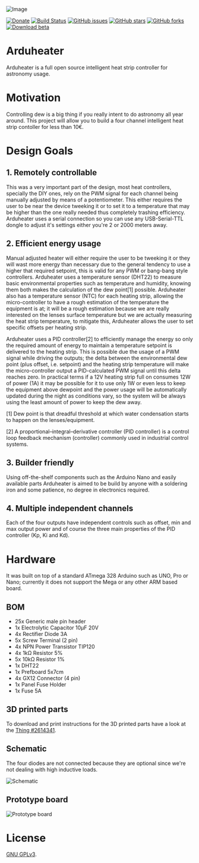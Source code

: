 ![Image](https://github.com/jbrazio/arduheater/blob/master/doc/wiki/logo.png)

[![Donate](https://img.shields.io/badge/buy_me-one_beer-red.svg)](https://www.paypal.com/cgi-bin/webscr?cmd=_s-xclick&hosted_button_id=D5XZ7QFLP8LXE) [![Build Status](https://travis-ci.org/jbrazio/arduheater.svg?branch=master)](https://travis-ci.org/jbrazio/arduheater) [![GitHub issues](https://img.shields.io/github/issues/jbrazio/arduheater.svg)](https://github.com/jbrazio/arduheater/issues) [![GitHub stars](https://img.shields.io/github/stars/jbrazio/arduheater.svg)](https://github.com/jbrazio/arduheater/stargazers) [![GitHub forks](https://img.shields.io/github/forks/jbrazio/arduheater.svg)](https://github.com/jbrazio/arduheater/network) [![Download beta](https://img.shields.io/badge/download-latest_beta-yellow.svg)](https://github.com/jbrazio/arduheater/archive/master.zip)


# Arduheater
Arduheater is a full open source intelligent heat strip controller for astronomy usage.


# Motivation
Controlling dew is a big thing if you really intent to do astronomy all year around.
This project will allow you to build a four channel intelligent heat strip contoller for less than 10€.


# Design Goals

## 1. Remotely controllable
This was a very important part of the design, most heat controllers, specially the DIY ones, rely on the PWM signal for each channel being manually adjusted by means of a potentiometer. This either requires the user to be near the device tweeking it or to set it to a temperature that may be higher than the one really needed thus completely trashing efficiency. Arduheater uses a serial connection so you can use any USB-Serial-TTL dongle to adjust it's settings either you're 2 or 2000 meters away.

## 2. Efficient energy usage
Manual adjusted heater will either require the user to be tweeking it or they will wast more energy than necessary due to the general tendency to use a higher that required setpoint, this is valid for any PWM or bang-bang style controllers. Arduheater uses a temperature sensor (DHT22) to measure basic environmental properties such as temperature and humidity, knowing them both makes the calculation of the dew point[1] possible. Arduheater also has a temperature sensor (NTC) for each heating strip, allowing the micro-controller to have a rough estimation of the temperature the equipment is at; it will be a rough estimation because we are really interested on the lenses surface temperature but we are actually measuring the heat strip temperature, to mitigate this, Arduheater allows the user to set specific offsets per heating strip.

Arduheater uses a PID controller[2] to efficiently manage the energy so only the required amount of energy to maintain a temperature setpoint is delivered to the heating strip. This is possible due the usage of a PWM signal while driving the outputs; the delta between the environmental dew point (plus offset, i.e. setpoint) and the heating strip temperature will make the micro-controller output a PID-calculated PWM signal until this delta reaches zero. In practical terms if a 12V heating strip full on consumes 12W of power (1A) it may be possible for it to use only 1W or even less to keep the equipment above dewpoint and the power usage will be automatically updated during the night as conditions vary, so the system will be always using the least amount of power to keep the dew away.

[1] Dew point is that dreadful threshold at which water condensation starts to happen on the lenses/equipment.

[2] A proportional–integral–derivative controller (PID controller) is a control loop feedback mechanism (controller) commonly used in industrial control systems.

## 3. Builder friendly
Using off-the-shelf components such as the Arduino Nano and easily available parts Arduheater is aimed to be build by anyone with a soldering iron and some patience, no degree in electronics required.

## 4. Multiple independent channels
Each of the four outputs have independent controls such as offset, min and max output power and of course the three main properties of the PID controller (Kp, Ki and Kd).



# Hardware
It was built on top of a standard ATmega 328 Arduino such as UNO, Pro or Nano; currently it does not support the Mega or any other ARM based board.

## BOM

- 25x Generic male pin header
- 1x Electrolytic Capacitor 10µF 20V
- 4x Rectifier Diode 3A
- 5x Screw Terminal (2 pin)
- 4x NPN Power Transistor TIP120
- 4x 1kΩ Resistor 5%
- 5x 10kΩ Resistor 1%
- 1x DHT22
- 1x Prefboard 5x7cm
- 4x GX12 Connector (4 pin)
- 1x Panel Fuse Holder
- 1x Fuse 5A

## 3D printed parts
To download and print instructions for the 3D printed parts have a look at the [Thing #2614341][2614341].

[2614341]: https://www.thingiverse.com/thing:2614341


## Schematic
The four diodes are not connected because they are optional since we're not dealing with high inductive loads.

![Schematic](https://github.com/jbrazio/arduheater/blob/master/doc/schematic-power_schem.jpg)

## Prototype board

![Prototype board](https://github.com/jbrazio/arduheater/blob/master/doc/schematic-power_bb.jpg)


# License
[GNU GPLv3](./LICENSE).

